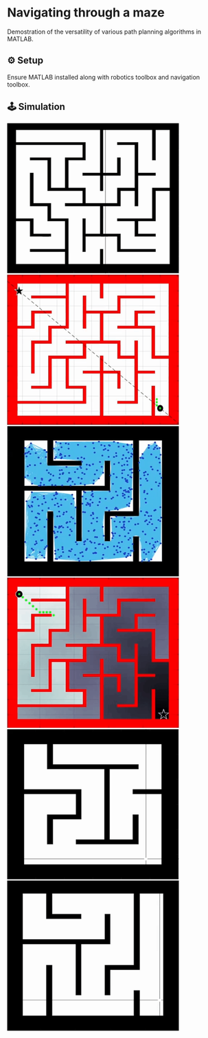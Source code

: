 # Navigating through a maze
Demostration of the versatility of various path planning algorithms in MATLAB.

## ⚙️ Setup
Ensure MATLAB installed along with robotics toolbox and navigation toolbox.

## :joystick: Simulation
<p float="center">
  <img src="assets/Astar.gif" width="400" height="350" />
  <img src="assets/Bug2.gif" width="400" height="350" />
  <img src="assets/PRM.gif" width="400" height="350" />
  <img src="assets/Dstar.gif" width="400" height="350" />
  <img src="assets/Random_action.gif" width="400" height="350" />
  <img src="assets/RRT.gif" width="400" height="350" />
</p> 
